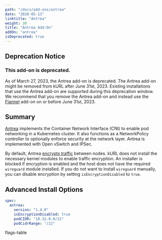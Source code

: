 ```yaml
---
path: "/docs/add-ons/antrea"
date: "2020-05-13"
linktitle: "Antrea"
weight: 30
title: "Antrea Add-On"
addOn: "antrea"
isDeprecated: true
---
```


## Deprecation Notice

### This add-on is deprecated.

As of March 27, 2023, the Antrea add-on is deprecated. The Antrea add-on might be removed from kURL after June 31st, 2023. Existing installations that use the Antrea add-on are supported during this deprecation window. We recommend that you remove the Antrea add-on and instead use the [Flannel](https://kurl.sh/docs/add-ons/flannel) add-on on or before June 31st, 2023.

## Summary

[Antrea](https://antrea.io/) implements the Container Network Interface (CNI) to enable pod networking in a Kubernetes cluster.
It also functions as a NetworkPolicy controller to optionally enforce security at the network layer.
Antrea is implemented with Open vSwitch and IPSec.

By default, Antrea [encrypts traffic](https://antrea.io/docs/v1.4.0/docs/traffic-encryption/) between nodes. 
kURL does not install the necessary kernel modules to enable traffic encryption.
An installer is blocked if encryption is enabled and the host does not have the required `wireguard` module installed.
If you do not want to install `wireguard` manually, you can disable encryption by setting `isEncryptionDisabled` to `true`. 

## Advanced Install Options

```yaml
spec:
  antrea:
    version: "1.4.0"
    isEncryptionDisabled: true
    podCIDR: "10.32.0.0/22"
    podCidrRange: "/22"
```

flags-table
